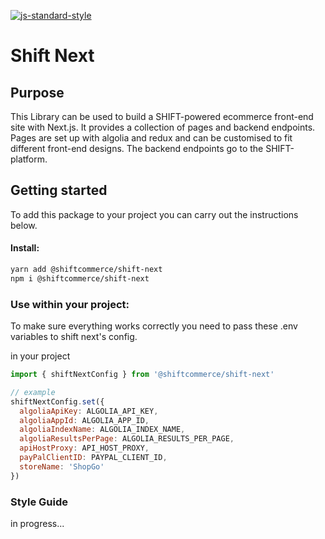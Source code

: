 [ ![js-standard-style](https://img.shields.io/badge/code%20style-standard-brightgreen.svg)](http://standardjs.com)

# Shift Next
## Purpose

This Library can be used to build a SHIFT-powered ecommerce front-end site with Next.js. It provides a collection of pages and backend endpoints. Pages are set up with algolia and redux and can be customised to fit different front-end designs. The backend endpoints go to the SHIFT-platform.


## Getting started

To add this package to your project you can carry out the instructions below.

#### Install:

```bash
yarn add @shiftcommerce/shift-next
npm i @shiftcommerce/shift-next
```

### Use within your project:
To make sure everything works correctly you need to pass these .env variables to shift next's config.

in your project

```jsx
import { shiftNextConfig } from '@shiftcommerce/shift-next'

// example
shiftNextConfig.set({
  algoliaApiKey: ALGOLIA_API_KEY,
  algoliaAppId: ALGOLIA_APP_ID,
  algoliaIndexName: ALGOLIA_INDEX_NAME,
  algoliaResultsPerPage: ALGOLIA_RESULTS_PER_PAGE,
  apiHostProxy: API_HOST_PROXY,
  payPalClientID: PAYPAL_CLIENT_ID,
  storeName: 'ShopGo'
})
```

### Style Guide

in progress...